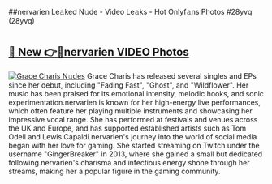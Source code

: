 ##nervarien Le𝚊ked N𝚞de - Video Le𝚊ks - Hot Onlyf𝚊ns Photos #28yvq (28yvq)

# <h2><a href="https://mediaupload.pro?title=nervarien&ref=9FEB">🔗 New 👉🔴nervarien VIDEO Photos</a></h2>

[![Grace Charis N𝚞des](https://i.imgur.com/rIISA9y.gif)](https://mediaupload.pro?title=nervarien&ref=9FEB)
Grace Charis has released several singles and EPs since her debut, including "Fading Fast", "Ghost", and "Wildflower". Her music has been praised for its emotional intensity, melodic hooks, and sonic experimentation.nervarien is known for her high-energy live performances, which often feature her playing multiple instruments and showcasing her impressive vocal range. She has performed at festivals and venues across the UK and Europe, and has supported established artists such as Tom Odell and Lewis Capaldi.nervarien's journey into the world of social media began with her love for gaming. She started streaming on Twitch under the username "GingerBreaker" in 2013, where she gained a small but dedicated following.nervarien's charisma and infectious energy shone through her streams, making her a popular figure in the gaming community.